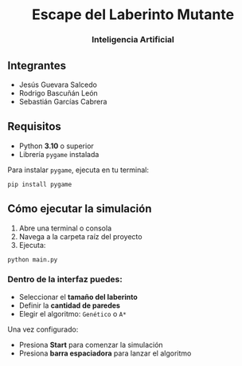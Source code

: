 <h1 align="center">Escape del Laberinto Mutante</h1>
<h3 align="center">Inteligencia Artificial</h3>

<h2>Integrantes</h2>
<ul>
  <li>Jesús Guevara Salcedo</li>
  <li>Rodrigo Bascuñán León</li>
  <li>Sebastián Garcías Cabrera</li>
</ul>


<h2>Requisitos</h2>
<ul>
  <li>Python <b>3.10</b> o superior</li>
  <li>Librería <code>pygame</code> instalada</li>
</ul>

<p>Para instalar <code>pygame</code>, ejecuta en tu terminal:</p>
<pre><code>pip install pygame</code></pre>

<h2>Cómo ejecutar la simulación</h2>
<ol>
  <li>Abre una terminal o consola</li>
  <li>Navega a la carpeta raíz del proyecto</li>
  <li>Ejecuta:</li>
</ol>
<pre><code>python main.py</code></pre>

<h3>Dentro de la interfaz puedes:</h3>
<ul>
  <li>Seleccionar el <b>tamaño del laberinto</b></li>
  <li>Definir la <b>cantidad de paredes</b></li>
  <li>Elegir el algoritmo: <code>Genético</code> o <code>A*</code></li>
</ul>

<p>Una vez configurado:</p>
<ul>
  <li>Presiona <b>Start</b> para comenzar la simulación</li>
  
  <li>Presiona <b>barra espaciadora</b> para lanzar el algoritmo</li>
</ul>


